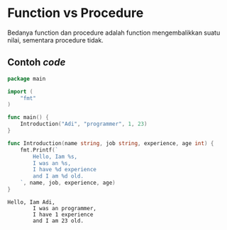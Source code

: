 # Function vs Procedure

Bedanya function dan procedure adalah function mengembalikkan suatu nilai, sementara procedure tidak.

## Contoh _code_

```go
package main

import (
	"fmt"
)

func main() {
	Introduction("Adi", "programmer", 1, 23)
}

func Introduction(name string, job string, experience, age int) {
	fmt.Printf(`
	    Hello, Iam %s,
		I was an %s,
		I have %d experience
		and I am %d old.
	`, name, job, experience, age)
}
```

```
Hello, Iam Adi,
		I was an programmer,
		I have 1 experience
		and I am 23 old.
```
